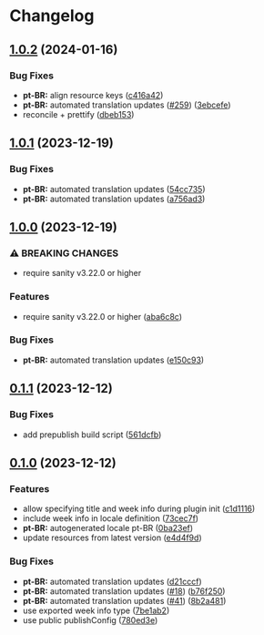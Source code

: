 # Changelog

## [1.0.2](https://github.com/sanity-io/locales/compare/locale-pt-br-v1.0.1...locale-pt-br-v1.0.2) (2024-01-16)


### Bug Fixes

* **pt-BR:** align resource keys ([c416a42](https://github.com/sanity-io/locales/commit/c416a4233ce4bf8975e295c2e3117c894be0fc5e))
* **pt-BR:** automated translation updates ([#259](https://github.com/sanity-io/locales/issues/259)) ([3ebcefe](https://github.com/sanity-io/locales/commit/3ebcefedf8d9ddd2447dfe314853cf532aa37fc7))
* reconcile + prettify ([dbeb153](https://github.com/sanity-io/locales/commit/dbeb153fc3f80207e357a888431d2fd739617821))

## [1.0.1](https://github.com/sanity-io/locales/compare/locale-pt-br-v1.0.0...locale-pt-br-v1.0.1) (2023-12-19)


### Bug Fixes

* **pt-BR:** automated translation updates ([54cc735](https://github.com/sanity-io/locales/commit/54cc7351d419d358d4365ee21532dee404b19d17))
* **pt-BR:** automated translation updates ([a756ad3](https://github.com/sanity-io/locales/commit/a756ad3656536bc752f23b58072ecefbc42279f5))

## [1.0.0](https://github.com/sanity-io/locales/compare/locale-pt-br-v0.1.1...locale-pt-br-v1.0.0) (2023-12-19)


### ⚠ BREAKING CHANGES

* require sanity v3.22.0 or higher

### Features

* require sanity v3.22.0 or higher ([aba6c8c](https://github.com/sanity-io/locales/commit/aba6c8c3fd4f6e11b193b96a3821420f72ccc47d))


### Bug Fixes

* **pt-BR:** automated translation updates ([e150c93](https://github.com/sanity-io/locales/commit/e150c93295914c6134d1faa5772e024fc43b1373))

## [0.1.1](https://github.com/sanity-io/locales/compare/locale-pt-br-v0.1.0...locale-pt-br-v0.1.1) (2023-12-12)


### Bug Fixes

* add prepublish build script ([561dcfb](https://github.com/sanity-io/locales/commit/561dcfb24ab12f98fcc590b0dbc2cf297ea60485))

## [0.1.0](https://github.com/sanity-io/locales/compare/locale-pt-br-v0.0.1...locale-pt-br-v0.1.0) (2023-12-12)


### Features

* allow specifying title and week info during plugin init ([c1d1116](https://github.com/sanity-io/locales/commit/c1d1116bab0c99c6506a9744e33d6cf282bf1c1b))
* include week info in locale definition ([73cec7f](https://github.com/sanity-io/locales/commit/73cec7fb69ac92a565282aac0d08f13b634372fb))
* **pt-BR:** autogenerated locale pt-BR ([0ba23ef](https://github.com/sanity-io/locales/commit/0ba23ef4e49a37ad8ba06b15ef711ecb6ce2755a))
* update resources from latest version ([e4d4f9d](https://github.com/sanity-io/locales/commit/e4d4f9daf8c2566f3ee7c9b002ac6d0051a2734c))


### Bug Fixes

* **pt-BR:** automated translation updates ([d21cccf](https://github.com/sanity-io/locales/commit/d21cccf324fc26b85c3eeda9c7100976a43247fb))
* **pt-BR:** automated translation updates ([#18](https://github.com/sanity-io/locales/issues/18)) ([b76f250](https://github.com/sanity-io/locales/commit/b76f2503f7365633384c40e2371544eb7849db0c))
* **pt-BR:** automated translation updates ([#41](https://github.com/sanity-io/locales/issues/41)) ([8b2a481](https://github.com/sanity-io/locales/commit/8b2a4810496f70ccb9ac60ab431161a64049475d))
* use exported week info type ([7be1ab2](https://github.com/sanity-io/locales/commit/7be1ab27939e1836e000155c576362fb5f54bd3e))
* use public publishConfig ([780ed3e](https://github.com/sanity-io/locales/commit/780ed3e6d35198fedebd769e71bf1dcc09fc6528))
